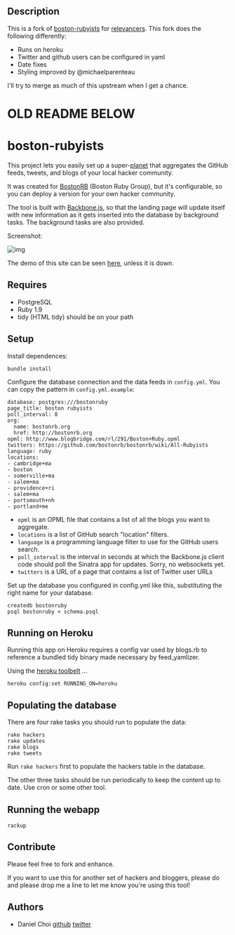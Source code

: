 ## Description

This is a fork of [boston-rubyists](https://github.com/danchoi/boston-rubyists) for
[relevancers](http://relevancers.herokuapp.com/).
This fork does the following differently:

* Runs on heroku
* Twitter and github users can be configured in yaml
* Date fixes
* Styling improved by @michaelparenteau

I'll try to merge as much of this upstream when I get a chance.

# OLD README BELOW

# boston-rubyists

This project lets you easily set up a super-[planet][planet] that aggregates the GitHub feeds,
tweets, and blogs of your local hacker community.

It was created for [BostonRB][bostonrb] (Boston Ruby Group), but it's
configurable, so you can deploy a version for your own hacker community.

The tool is built with [Backbone.js][backbone], so that the landing page will
update itself with new information as it gets inserted into the database by
background tasks. The background tasks are also provided.

[planet]:http://en.wikipedia.org/wiki/Planet_%28software%29
[bostonrb]:http://bostonrb.org/
[backbone]:http://documentcloud.github.com/backbone/


Screenshot:

![img](https://github.com/danchoi/boston-rubyists/raw/master/screenshots/screen2.png)

The demo of this site can be seen [here][demo], unless it is down.

[demo]:http://poddb.com:9292

## Requires

* PostgreSQL
* Ruby 1.9
* tidy (HTML tidy) should be on your path

## Setup

Install dependences:

    bundle install

Configure the database connection and the data feeds in `config.yml`. You can
copy the pattern in `config.yml.example`:

    database: postgres:///bostonruby
    page_title: boston rubyists
    poll_interval: 8
    org:
      name: bostonrb.org
      href: http://bostonrb.org
    opml: http://www.blogbridge.com/rl/291/Boston+Ruby.opml
    twitters: https://github.com/bostonrb/bostonrb/wiki/All-Rubyists
    language: ruby
    locations:
    - cambridge+ma
    - boston
    - somerville+ma
    - salem+ma
    - providence+ri
    - salem+ma
    - portsmouth+nh
    - portland+me

* `opml` is an OPML file that contains a list of all the blogs you want to aggregate.
* `locations` is a list of GitHub search "location" filters.
* `language` is a programming language filter to use for the GitHub users search.
* `poll_interval` is the interval in seconds at which the Backbone.js client code should poll the Sinatra app for updates. Sorry, no websockets yet.
* `twitters` is a URL of a page that contains a list of Twitter user URLs

Set up the database you configured in config.yml like this, substituting the
right name for your database.

    createdb bostonruby
    psql bostonruby < schema.psql

## Running on Heroku

Running this app on Heroku requires a config var used by blogs.rb to reference a bundled tidy binary made necessary by feed_yamlizer. 

Using the [heroku toolbelt](https://toolbelt.heroku.com/) ...

    heroku config:set RUNNING_ON=heroku

## Populating the database

There are four rake tasks you should run to populate the data:

    rake hackers
    rake updates
    rake blogs
    rake tweets

Run `rake hackers` first to populate the hackers table in the database.

The other three tasks should be run periodically to keep the content up to date. Use cron or
some other tool.

## Running the webapp

    rackup


## Contribute

Please feel free to fork and enhance.

If you want to use this for another set of hackers and bloggers, please do and
please drop me a line to let me know you're using this tool!


## Authors

* Daniel Choi [github](https://github.com/danchoi) [twitter](http://twitter.com/danchoi)
